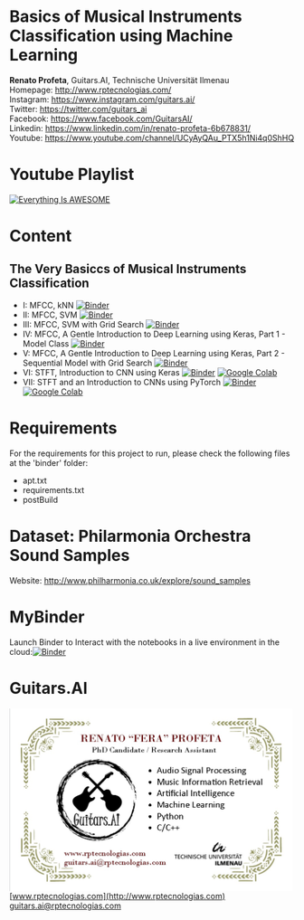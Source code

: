 # Basics of Musical Instruments Classification using Machine Learning

**Renato Profeta**, Guitars.AI, Technische Universität Ilmenau <br>
Homepage: http://www.rptecnologias.com/ <br>
Instagram: https://www.instagram.com/guitars.ai/ <br>
Twitter: https://twitter.com/guitars_ai <br>
Facebook: https://www.facebook.com/GuitarsAI/ <br>
Linkedin: https://www.linkedin.com/in/renato-profeta-6b678831/ <br>
Youtube: https://www.youtube.com/channel/UCyAyQAu_PTX5h1Ni4q0ShHQ

# Youtube Playlist
[![Everything Is AWESOME](https://img.youtube.com/vi/p_IU6uRqHvE/0.jpg)](https://www.youtube.com/playlist?list=PL6QnpHKwdPYg2MzpQZIxpT1Qg51kquJty)
 <br>

# Content
## The Very Basiccs of Musical Instruments Classification
 - I: MFCC, kNN [![Binder](https://mybinder.org/badge.svg)](https://mybinder.org/v2/gh/GuitarsAI/BasicsMusicalInstrumClassifi/master?filepath=BasicsMusicaInstrumentsClassifkNN.ipynb)
  - II: MFCC, SVM [![Binder](https://mybinder.org/badge_logo.svg)](https://mybinder.org/v2/gh/GuitarsAI/BasicsMusicalInstrumClassifi/master?filepath=BasicsMusicaInstrumentsClassifSVM.ipynb)
  - III: MFCC, SVM with Grid Search [![Binder](https://mybinder.org/badge_logo.svg)](https://mybinder.org/v2/gh/GuitarsAI/BasicsMusicalInstrumClassifi/master?filepath=BasicsMusicaInstrumentsClassifSVMGridSearch.ipynb)
  - IV: MFCC, A Gentle Introduction to Deep Learning using Keras, Part 1 - Model Class [![Binder](https://mybinder.org/badge_logo.svg)](https://mybinder.org/v2/gh/GuitarsAI/BasicsMusicalInstrumClassifi/master?filepath=BasicsMusicaInstrumentsClassifDNKeras1.ipynb)
  - V: MFCC, A Gentle Introduction to Deep Learning using Keras, Part 2 - Sequential Model with Grid Search [![Binder](https://mybinder.org/badge_logo.svg)](https://mybinder.org/v2/gh/GuitarsAI/BasicsMusicalInstrumClassifi/master?filepath=BasicsMusicaInstrumentsClassifDNKeras2GridSearch.ipynb)
  - VI: STFT, Introduction to CNN using Keras [![Binder](https://mybinder.org/badge_logo.svg)](https://mybinder.org/v2/gh/GuitarsAI/BasicsMusicalInstrumClassifi/master?filepath=BasicsMusicaInstrumentsClassifSTFTCNN.ipynb)  [![Google Colab](https://badgen.net/badge/Launch/on%20Google%20Colab/black?icon=terminal)](https://colab.research.google.com/github/GuitarsAI/BasicsMusicalInstrumClassifi/blob/master/BasicsMusicaInstrumentsClassifSTFTCNN.ipynb)
  - VII: STFT and an Introduction to CNNs using PyTorch [![Binder](https://mybinder.org/badge_logo.svg)](https://mybinder.org/v2/gh/GuitarsAI/BasicsMusicalInstrumClassifi/master?filepath=BasicsMusicaInstrumentsClassifStftCnnPyTorch.ipynb)  [![Google Colab](https://badgen.net/badge/Launch/on%20Google%20Colab/black?icon=terminal)](https://colab.research.google.com/github/GuitarsAI/BasicsMusicalInstrumClassifi/blob/master/BasicsMusicaInstrumentsClassifStftCnnPyTorch.ipynb)

# Requirements
For the requirements for this project to run, please check the following files at the 'binder' folder:
  - apt.txt
  - requirements.txt
  - postBuild
  
# Dataset: Philarmonia Orchestra Sound Samples
Website: http://www.philharmonia.co.uk/explore/sound_samples <br>

# MyBinder

Launch Binder to Interact with the notebooks in a live environment in the cloud:[![Binder](https://mybinder.org/badge.svg)](https://mybinder.org/v2/gh/GuitarsAI/BasicsMusicalInstrumClassifi/master)


# Guitars.AI

<p align="left">
<img src="./img/businesscard.jpg" width="500px" alt="Business Card" align="left" >
</p>
<br>

[www.rptecnologias.com](http://www.rptecnologias.com)
<br>
guitars.ai@rptecnologias.com

